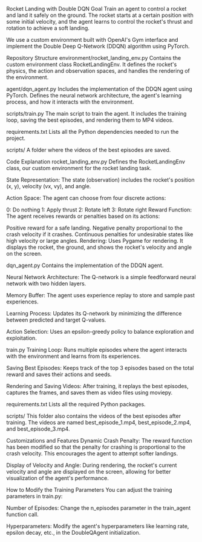 Rocket Landing with Double DQN
Goal
Train an agent to control a rocket and land it safely on the ground. The rocket starts at a certain position with some initial velocity, and the agent learns to control the rocket's thrust and rotation to achieve a soft landing.

We use a custom environment built with OpenAI's Gym interface and implement the Double Deep Q-Network (DDQN) algorithm using PyTorch.

Repository Structure
environment/rocket_landing_env.py
Contains the custom environment class RocketLandingEnv. It defines the rocket's physics, the action and observation spaces, and handles the rendering of the environment.

agent/dqn_agent.py
Includes the implementation of the DDQN agent using PyTorch. Defines the neural network architecture, the agent's learning process, and how it interacts with the environment.

scripts/train.py
The main script to train the agent. It includes the training loop, saving the best episodes, and rendering them to MP4 videos.

requirements.txt
Lists all the Python dependencies needed to run the project.

scripts/
A folder where the videos of the best episodes are saved.

Code Explanation
rocket_landing_env.py
Defines the RocketLandingEnv class, our custom environment for the rocket landing task.

State Representation:
The state (observation) includes the rocket's position (x, y), velocity (vx, vy), and angle.

Action Space:
The agent can choose from four discrete actions:

0: Do nothing
1: Apply thrust
2: Rotate left
3: Rotate right
Reward Function:
The agent receives rewards or penalties based on its actions:

Positive reward for a safe landing.
Negative penalty proportional to the crash velocity if it crashes.
Continuous penalties for undesirable states like high velocity or large angles.
Rendering:
Uses Pygame for rendering. It displays the rocket, the ground, and shows the rocket's velocity and angle on the screen.

dqn_agent.py
Contains the implementation of the DDQN agent.

Neural Network Architecture:
The Q-network is a simple feedforward neural network with two hidden layers.

Memory Buffer:
The agent uses experience replay to store and sample past experiences.

Learning Process:
Updates its Q-network by minimizing the difference between predicted and target Q-values.

Action Selection:
Uses an epsilon-greedy policy to balance exploration and exploitation.

train.py
Training Loop:
Runs multiple episodes where the agent interacts with the environment and learns from its experiences.

Saving Best Episodes:
Keeps track of the top 3 episodes based on the total reward and saves their actions and seeds.

Rendering and Saving Videos:
After training, it replays the best episodes, captures the frames, and saves them as video files using moviepy.

requirements.txt
Lists all the required Python packages.

scripts/
This folder also contains the videos of the best episodes after training. The videos are named best_episode_1.mp4, best_episode_2.mp4, and best_episode_3.mp4.

Customizations and Features
Dynamic Crash Penalty:
The reward function has been modified so that the penalty for crashing is proportional to the crash velocity. This encourages the agent to attempt softer landings.

Display of Velocity and Angle:
During rendering, the rocket's current velocity and angle are displayed on the screen, allowing for better visualization of the agent's performance.

How to Modify the Training Parameters
You can adjust the training parameters in train.py:

Number of Episodes:
Change the n_episodes parameter in the train_agent function call.

Hyperparameters:
Modify the agent's hyperparameters like learning rate, epsilon decay, etc., in the DoubleQAgent initialization.
